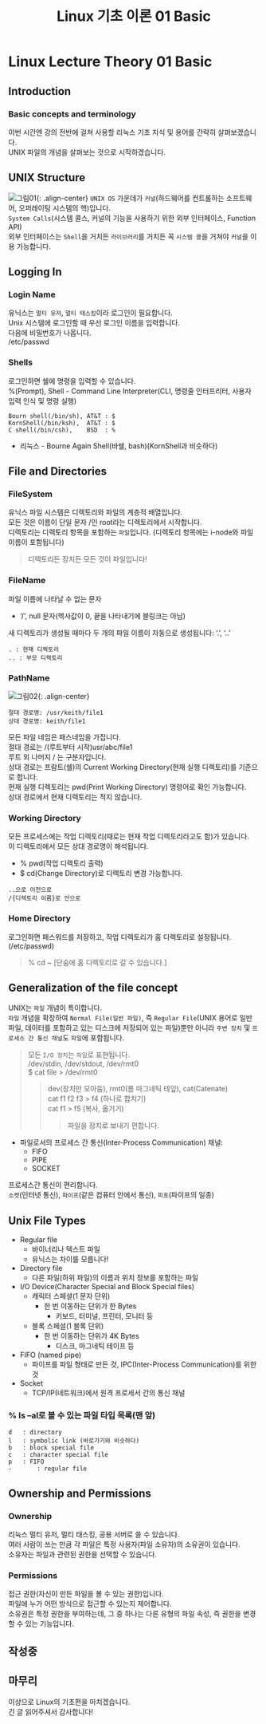 ﻿---
title:  "Linux 기초 이론 01 Basic"
excerpt: "Linux 기초 이론 첫 번째 페이지"
toc_label: "목차"
categories:
  - Linux
tags:
  - Linux
  - Lecture
  - Theory
last_modified_at: 2025-02-06T23:55:00-23:59
---

# Linux Lecture Theory 01 Basic

## Introduction
### Basic concepts and terminology
이번 시간엔 강의 전반에 걸쳐 사용할 리눅스 기초 지식 및 용어를 간략히 살펴보겠습니다.  
UNIX 파일의 개념을 살펴보는 것으로 시작하겠습니다.

## UNIX Structure
![그림01](https://ji-hun-park.github.io/assets/images/그림19.jpg "그림01"){: .align-center}
`UNIX OS` 가운데가 `커널`(하드웨어를 컨트롤하는 소프트웨어, 오퍼레이팅 시스템의 핵)입니다.  
`System Calls`(시스템 콜스, 커널의 기능을 사용하기 위한 외부 인터페이스, Function API)  
외부 인터페이스는 `Shell`을 거치든 `라이브러리`를 거치든 꼭 `시스템 콜`을 거쳐야 `커널`을 이용 가능합니다.

## Logging In
### Login Name
유닉스는 `멀티 유저`, `멀티 태스킹`이라 로그인이 필요합니다.  
Unix 시스템에 로그인할 때 우선 로그인 이름을 입력합니다.  
다음에 비밀번호가 나옵니다.  
/etc/passwd

### Shells
로그인하면 쉘에 명령을 입력할 수 있습니다.  
%(Prompt), Shell - Command Line Interpreter(CLI, 명령줄 인터프리터, 사용자 입력 인식 및 명령 실행)

```
Bourn shell(/bin/sh), AT&T : $
KornShell(/bin/ksh),  AT&T : $
C shell(/bin/csh),    BSD  : %
```
+ 리눅스 - Bourne Again Shell(바쉘, bash)(KornShell과 비슷하다)

## File and Directories
### FileSystem
유닉스 파일 시스템은 디렉토리와 파일의 계층적 배열입니다.  
모든 것은 이름이 단일 문자 /인 root라는 디렉토리에서 시작합니다.  
디렉토리는 디렉토리 항목을 포함하는 `파일`입니다. (디렉토리 항목에는 i-node와 파일 이름이 포함됩니다)  
>디렉토리든 장치든 모든 것이 파일입니다!

### FileName
파일 이름에 나타날 수 없는 문자  
- ‘/’, null 문자(헥사값이 0, 끝을 나타내기에 블링크는 아님)

새 디렉토리가 생성될 때마다 두 개의 파일 이름이 자동으로 생성됩니다: ‘.’, ‘..’
```
. : 현재 디렉토리  
.. : 부모 디렉토리
```

### PathName
![그림02](https://ji-hun-park.github.io/assets/images/그림20.jpg "그림02"){: .align-center}
```
절대 경로명: /usr/keith/file1  
상대 경로명: keith/file1
```

모든 파일 네임은 패스네임을 가집니다.  
절대 경로는 /(루트부터 시작)usr/abc/file1  
루트 외 나머지 / 는 구분자입니다.  
상대 경로는 프람트(쉘)의 Current Working Directory(현재 실행 디렉토리)를 기준으로 합니다.  
현재 실행 디렉토리는 pwd(Print Working Directory) 명령어로 확인 가능합니다.  
상대 경로에서 현재 디렉토리는 적지 않습니다.

### Working Directory
모든 프로세스에는 작업 디렉토리(때로는 현재 작업 디렉토리라고도 함)가 있습니다.  
이 디렉토리에서 모든 상대 경로명이 해석됩니다.
* % pwd(작업 디렉토리 출력)
* $ cd(Change Directory)로 디렉토리 변경 가능합니다.  
```
..으로 이전으로  
/{디렉토리 이름}로 안으로
```

### Home Directory
로그인하면 패스워드를 저장하고, 작업 디렉토리가 홈 디렉토리로 설정됩니다.(/etc/passwd)
>% cd ~ [단숨에 홈 디렉토리로 갈 수 있습니다.]

## Generalization of the file concept
UNIX는 `파일` 개념이 특이합니다.  
`파일` 개념을 확장하여 `Normal File(일반 파일)`, 즉 `Regular File`(UNIX 용어로 일반 파일, 데이터를 포함하고 있는 디스크에 저장되어 있는 파일)뿐만 아니라 `주변 장치` 및 `프로세스 간 통신 채널`도 `파일`에 포함됩니다.

>모든 `I/O 장치`는 `파일`로 표현됩니다.  
/dev/stdin, /dev/stdout, /dev/rmt0  
>$ cat file > /dev/rmt0
>>dev(장치만 모아둠), rmt0(롬 마그네틱 테잎), cat(Catenate)  
cat f1 f2 f3 > f4 (하나로 합치기)  
cat f1 > f5 (복사, 옮기기)  
>>>파일을 장치로 보내기 편합니다.

* 파일로서의 프로세스 간 통신(Inter-Process Communication) 채널:
    - FIFO
    - PIPE
    - SOCKET

프로세스간 통신이 편리합니다.  
`소켓`(인터넷 통신), `파이프`(같은 컴퓨터 안에서 통신), `피포`(파이프의 일종)

## Unix File Types
- Regular file
    - 바이너리나 텍스트 파일
    - 유닉스는 차이를 모릅니다!
- Directory file
    - 다른 파일(하위 파일)의 이름과 위치 정보를 포함하는 파일
- I/O Device(Character Special and Block Special files)
    - 캐릭터 스페셜(1 문자 단위)
        - 한 번 이동하는 단위가 한 Bytes
            - 키보드, 터미널, 프린터, 모니터 등
    - 블록 스페셜(1 블록 단위)
        - 한 번 이동하는 단위가 4K Bytes
            - 디스크, 마그네틱 테이프 등
- FIFO (named pipe)
    - 파이프를 파일 형태로 만든 것, IPC(Inter-Process Communication)를 위한 것
- Socket
    - TCP/IP(네트워크)에서 원격 프로세서 간의 통신 채널

### % ls –al로 볼 수 있는 파일 타입 목록(맨 앞)
```
d	: directory  
l	: symbolic link (바로가기와 비슷하다)  
b	: block special file  
c	: character special file  
p	: FIFO  
-       : regular file
```

## Ownership and Permissions
### Ownership
리눅스 멀티 유저, 멀티 태스킹, 공용 서버로 쓸 수 있습니다.  
여러 사람이 쓰는 만큼 각 파일은 특정 사용자(파일 소유자)의 소유권이 있습니다.  
소유자는 파일과 관련된 권한을 선택할 수 있습니다.

### Permissions
접근 권한(자신이 만든 파일을 볼 수 있는 권한)입니다.  
파일에 누가 어떤 방식으로 접근할 수 있는지 제어합니다.  
소유권은 특정 권한을 부여하는데, 그 중 하나는 다른 유형의 파일 속성, 즉 권한을 변경할 수 있는 기능입니다.

## 작성중

## 마무리
이상으로 Linux의 기초편을 마치겠습니다.  
긴 글 읽어주셔서 감사합니다!

